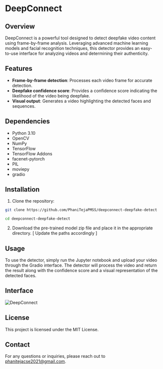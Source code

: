 # DeepConnect

## Overview

DeepConnect is a powerful tool designed to detect deepfake video content using frame-by-frame analysis. Leveraging advanced machine learning models and facial recognition techniques, this detector provides an easy-to-use interface for analyzing videos and determining their authenticity.

## Features

- **Frame-by-frame detection**: Processes each video frame for accurate detection.
- **Deepfake confidence score**: Provides a confidence score indicating the likelihood of the video being deepfake.
- **Visual output**: Generates a video highlighting the detected faces and sequences.

## Dependencies

- Python 3.10
- OpenCV
- NumPy
- TensorFlow
- TensorFlow Addons
- facenet-pytorch
- PIL
- moviepy
- gradio

## Installation

1. Clone the repository:

```bash
git clone https://github.com/PhaniTejaPMSS/deepconnect-deepfake-detect.git

cd deepconnect-deepfake-detect
```

2. Download the pre-trained model zip file and place it in the appropriate directory. [ Update the paths accordingly ]

## Usage

To use the detector, simply run the Jupyter notebook and upload your video through the Gradio interface. The detector will process the video and return the result along with the confidence score and a visual representation of the detected faces.

## Interface

![DeepConnect](https://github.com/PhaniTejaPMSS/deepconnect-deepfake-detect/assets/109794469/3d0da133-2fbf-441e-87ce-3e183bb71021)

## License

This project is licensed under the MIT License.

## Contact

For any questions or inquiries, please reach out to phanitejacse2021@gmail.com.
